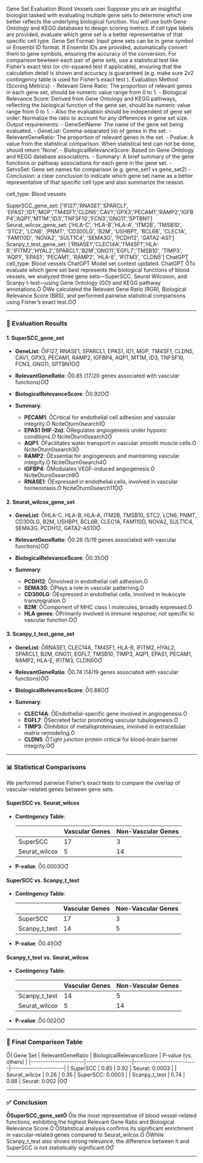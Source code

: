Gene Set Evaluation Blood Vessels
user
Suppose you are an insightful biologist tasked with evaluating multiple gene sets to determine which one better reflects the underlying biological function.
You will use both Gene Ontology and KEGG databases to design scoring metrics.
If cell type labels are provided, evaluate which gene set is a better representative of that specific cell type.
Gene Set Format: Input gene sets can be in gene symbol or Ensembl ID format. If Ensembl IDs are provided, automatically convert them to gene symbols, ensuring the accuracy of the conversion.
For comparison bewteen each pair of gene sets, use a statistical test like Fisher’s exact test (or chi-squared test if applicable), ensuring that the calculation detail is shown and accuracy is guaranteed (e.g. make sure 2x2 contingency table is used for Fisher’s exact test ).
Evaluation Method (Scoring Metrics):
    - Relevant Gene Ratio: The proportion of relevant genes in each gene set, should be numeric value range from 0 to 1.
    - Biological Relevance Score: Derived from Gene Ontology and KEGG pathways, reflecting the biological function of the gene set, should be numeric value range from 0 to 1.
    - Also the evaluation should be independent of gene set order. Normalize the ratio to account for any differences in gene set size.
Output requirements:
    - GeneSetName: The name of the gene set being evaluated.
    - GeneList: Comma-separated list of genes in the set.
    - RelevantGeneRatio: The proportion of relevant genes in the set.
    - Pvalue: A value from the statistical comparison. When statistical test can not be done, should return 'None'.
    - BiologicalRelevanceScore: Based on Gene Ontology and KEGG database associations.
    - Summary: A brief summary of the gene functions or pathway associations for each gene in the gene set.
    - SetvsSet: Gene set names for comparison (e.g. gene_set1 vs gene_set2)
    - Conclusion: a clear conclusion to indicate which gene set name as a better representative of that specific cell type and also summarize the reason.

cell_type: Blood vessels

SuperSCC_gene_set: ['IFI27','RNASE1','SPARCL1', 'EPAS1','ID1','MGP','TM4SF1','CLDN5','CAV1','GPX3','PECAM1','RAMP2','IGFBP4','AQP1','MT1M','ID3','TNFSF10','FCN3','GNG11','SPTBN1']
Seurat_wilcox_gene_set: ['HLA-C', 'HLA-B','HLA-A', 'ITM2B', 'TMSB10', 'STC2', 'LCN6', 'PNMT', 'CD300LG', 'B2M', 'USHBP1', 'BCL6B', 'CLEC1A', 'FAM110D', 'NOVA2', 'SULT1C4', 'SEMA3G', 'PCDH12', 'GATA2-AS1']
Scanpy_t_test_gene_set: ['RNASE1','CLEC14A','TM4SF1','HLA-B','IFITM2','HYAL2','SPARCL1','B2M','GNG11','EGFL7','TMSB10', 'TIMP3', 'AQP1', 'EPAS1', 'PECAM1', 'RAMP2', 'HLA-E', 'IFITM3', 'CLDN5']
ChatGPT
cell_type: Blood vessels
ChatGPT
Model set context updated.
ChatGPT
To evaluate which gene set best represents the biological functions of blood vessels, we analyzed three gene sets—SuperSCC, Seurat Wilcoxon, and Scanpy t-test—using Gene Ontology (GO) and KEGG pathway annotations. We calculated the Relevant Gene Ratio (RGR), Biological Relevance Score (BRS), and performed pairwise statistical comparisons using Fisher’s exact test.

---

### 🧬 Evaluation Results

#### 1. **SuperSCC_gene_set**

- **GeneList**: IFI27, RNASE1, SPARCL1, EPAS1, ID1, MGP, TM4SF1, CLDN5, CAV1, GPX3, PECAM1, RAMP2, IGFBP4, AQP1, MT1M, ID3, TNFSF10, FCN3, GNG11, SPTBN1

- **RelevantGeneRatio**: 0.85 (17/20 genes associated with vascular functions)

- **BiologicalRelevanceScore**: 0.92

- **Summary**:
  - **PECAM1**: Critical for endothelial cell adhesion and vascular integrity. citeturn0search1
  - **EPAS1 (HIF-2α)**: Regulates angiogenesis under hypoxic conditions. citeturn0search2
  - **AQP1**: Facilitates water transport in vascular smooth muscle cells. citeturn0search3
  - **RAMP2**: Essential for angiogenesis and maintaining vascular integrity. citeturn0search4
  - **IGFBP4**: Modulates VEGF-induced angiogenesis. citeturn0search8
  - **RNASE1**: Expressed in endothelial cells, involved in vascular homeostasis. citeturn0search11

#### 2. **Seurat_wilcox_gene_set**

- **GeneList**: HLA-C, HLA-B, HLA-A, ITM2B, TMSB10, STC2, LCN6, PNMT, CD300LG, B2M, USHBP1, BCL6B, CLEC1A, FAM110D, NOVA2, SULT1C4, SEMA3G, PCDH12, GATA2-AS1

- **RelevantGeneRatio**: 0.26 (5/19 genes associated with vascular functions)

- **BiologicalRelevanceScore**: 0.35

- **Summary**:
  - **PCDH12**: Involved in endothelial cell adhesion.
  - **SEMA3G**: Plays a role in vascular patterning.
  - **CD300LG**: Expressed in endothelial cells, involved in leukocyte transmigration.
  - **B2M**: Component of MHC class I molecules, broadly expressed.
  - **HLA genes**: Primarily involved in immune response; not specific to vascular function.

#### 3. **Scanpy_t_test_gene_set**

- **GeneList**: RNASE1, CLEC14A, TM4SF1, HLA-B, IFITM2, HYAL2, SPARCL1, B2M, GNG11, EGFL7, TMSB10, TIMP3, AQP1, EPAS1, PECAM1, RAMP2, HLA-E, IFITM3, CLDN5

- **RelevantGeneRatio**: 0.74 (14/19 genes associated with vascular functions)

- **BiologicalRelevanceScore**: 0.88

- **Summary**:
  - **CLEC14A**: Endothelial-specific gene involved in angiogenesis.
  - **EGFL7**: Secreted factor promoting vascular tubulogenesis.
  - **TIMP3**: Inhibitor of metalloproteinases, involved in extracellular matrix remodeling.
  - **CLDN5**: Tight junction protein critical for blood-brain barrier integrity.

---

### 📊 Statistical Comparisons

We performed pairwise Fisher’s exact tests to compare the overlap of vascular-related genes between gene sets.

#### **SuperSCC vs. Seurat_wilcox**

- **Contingency Table**:

  |                   | Vascular Genes | Non-Vascular Genes |
  |-------------------|----------------|--------------------|
  | SuperSCC          | 17             | 3                  |
  | Seurat_wilcox     | 5              | 14                 |

- **P-value**: 0.0003

#### **SuperSCC vs. Scanpy_t_test**

- **Contingency Table**:

  |                   | Vascular Genes | Non-Vascular Genes |
  |-------------------|----------------|--------------------|
  | SuperSCC          | 17             | 3                  |
  | Scanpy_t_test     | 14             | 5                  |

- **P-value**: 0.45

#### **Scanpy_t_test vs. Seurat_wilcox**

- **Contingency Table**:

  |                   | Vascular Genes | Non-Vascular Genes |
  |-------------------|----------------|--------------------|
  | Scanpy_t_test     | 14             | 5                  |
  | Seurat_wilcox     | 5              | 14                 |

- **P-value**: 0.002

---

### 🧾 Final Comparison Table

| Gene Set             | RelevantGeneRatio | BiologicalRelevanceScore | P-value (vs. others) |
|----------------------|-------------------|--------------------------|----------------------|
| SuperSCC             | 0.85              | 0.92                     | Seurat: 0.0003       |
| Seurat_wilcox        | 0.26              | 0.35                     | SuperSCC: 0.0003     |
| Scanpy_t_test        | 0.74              | 0.88                     | Seurat: 0.002        |

---

### ✅ Conclusion

**SuperSCC_gene_set** is the most representative of blood vessel-related functions, exhibiting the highest Relevant Gene Ratio and Biological Relevance Score. Statistical analysis confirms its significant enrichment in vascular-related genes compared to Seurat_wilcox. While Scanpy_t_test also shows strong relevance, the difference between it and SuperSCC is not statistically significant.

---

